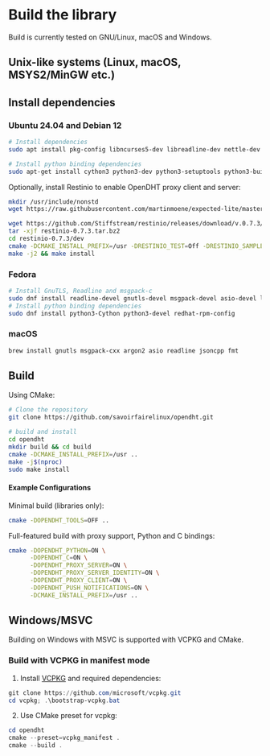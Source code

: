 # Build the library

Build is currently tested on GNU/Linux, macOS and Windows.

## Unix-like systems (Linux, macOS, MSYS2/MinGW etc.)

## Install dependencies

### Ubuntu 24.04 and Debian 12
```sh
# Install dependencies
sudo apt install pkg-config libncurses5-dev libreadline-dev nettle-dev libgnutls28-dev libargon2-0-dev libmsgpack-dev libssl-dev libfmt-dev libjsoncpp-dev libhttp-parser-dev libasio-dev

# Install python binding dependencies
sudo apt-get install cython3 python3-dev python3-setuptools python3-build
```

Optionally, install Restinio to enable OpenDHT proxy client and server:
```sh
mkdir /usr/include/nonstd
wget https://raw.githubusercontent.com/martinmoene/expected-lite/master/include/nonstd/expected.hpp -O /usr/include/nonstd/expected.hpp

wget https://github.com/Stiffstream/restinio/releases/download/v.0.7.3/restinio-0.7.3.tar.bz2
tar -xjf restinio-0.7.3.tar.bz2
cd restinio-0.7.3/dev
cmake -DCMAKE_INSTALL_PREFIX=/usr -DRESTINIO_TEST=Off -DRESTINIO_SAMPLE=Off -DRESTINIO_BENCHMARK=Off -DRESTINIO_WITH_SOBJECTIZER=Off -DRESTINIO_DEP_STANDALONE_ASIO=system -DRESTINIO_DEP_LLHTTP=system -DRESTINIO_DEP_FMT=system -DRESTINIO_DEP_EXPECTED_LITE=system .
make -j2 && make install
```

### Fedora

```sh
# Install GnuTLS, Readline and msgpack-c
sudo dnf install readline-devel gnutls-devel msgpack-devel asio-devel libargon2-devel fmt-devel
# Install python binding dependencies
sudo dnf install python3-Cython python3-devel redhat-rpm-config
```

### macOS
```sh
brew install gnutls msgpack-cxx argon2 asio readline jsoncpp fmt
```

## Build
Using CMake:

```sh
# Clone the repository
git clone https://github.com/savoirfairelinux/opendht.git

# build and install
cd opendht
mkdir build && cd build
cmake -DCMAKE_INSTALL_PREFIX=/usr ..
make -j$(nproc)
sudo make install
```

#### Example Configurations

Minimal build (libraries only):
```sh
cmake -DOPENDHT_TOOLS=OFF ..
```

Full-featured build with proxy support, Python and C bindings:
```sh
cmake -DOPENDHT_PYTHON=ON \
      -DOPENDHT_C=ON \
      -DOPENDHT_PROXY_SERVER=ON \
      -DOPENDHT_PROXY_SERVER_IDENTITY=ON \
      -DOPENDHT_PROXY_CLIENT=ON \
      -DOPENDHT_PUSH_NOTIFICATIONS=ON \
      -DCMAKE_INSTALL_PREFIX=/usr ..
```

## Windows/MSVC

Building on Windows with MSVC is supported with VCPKG and CMake.

### Build with VCPKG in manifest mode

1. Install [VCPKG](https://github.com/microsoft/vcpkg) and required dependencies:
```ps1
git clone https://github.com/microsoft/vcpkg.git
cd vcpkg; .\bootstrap-vcpkg.bat
```

2. Use CMake preset for vcpkg:
```ps1
cd opendht
cmake --preset=vcpkg_manifest .
cmake --build .
```
